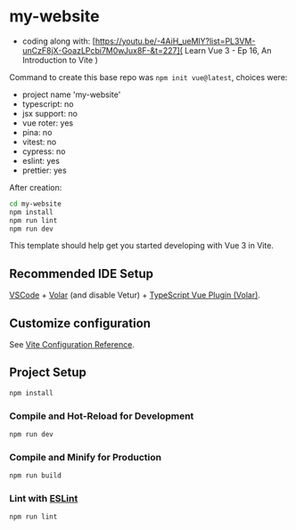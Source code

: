 # my-website

 - coding along with: [https://youtu.be/-4AiH_ueMlY?list=PL3VM-unCzF8jX-GoazLPcbi7M0wJux8F-&t=227]( Learn Vue 3 - Ep 16, An Introduction to Vite )

Command to create this base repo was `npm init vue@latest`, choices were:
  
  - project name 'my-website'
  - typescript: no
  - jsx support: no
  - vue roter: yes
  - pina: no
  - vitest: no
  - cypress: no
  - eslint: yes
  - prettier: yes

After creation:
```bash
cd my-website
npm install
npm run lint
npm run dev
```

This template should help get you started developing with Vue 3 in Vite.

## Recommended IDE Setup

[VSCode](https://code.visualstudio.com/) + [Volar](https://marketplace.visualstudio.com/items?itemName=Vue.volar) (and disable Vetur) + [TypeScript Vue Plugin (Volar)](https://marketplace.visualstudio.com/items?itemName=Vue.vscode-typescript-vue-plugin).

## Customize configuration

See [Vite Configuration Reference](https://vitejs.dev/config/).

## Project Setup

```sh
npm install
```

### Compile and Hot-Reload for Development

```sh
npm run dev
```

### Compile and Minify for Production

```sh
npm run build
```

### Lint with [ESLint](https://eslint.org/)

```sh
npm run lint
```
